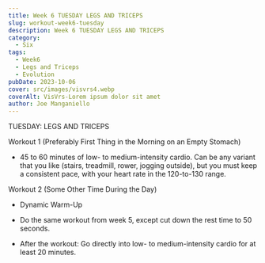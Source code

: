```yaml
---  
title: Week 6 TUESDAY LEGS AND TRICEPS
slug: workout-week6-tuesday
description: Week 6 TUESDAY LEGS AND TRICEPS
category:
  - Six
tags:
  - Week6
  - Legs and Triceps
  - Evolution   
pubDate: 2023-10-06
cover: src/images/visvrs4.webp
coverAlt: VisVrs-Lorem ipsum dolor sit amet
author: Joe Manganiello
---
```


TUESDAY: LEGS AND TRICEPS

Workout 1 (Preferably First Thing in the Morning on an Empty Stomach)

- 45 to 60 minutes of low- to medium-intensity cardio. Can be any variant that you like (stairs, treadmill, rower, jogging outside), but you must keep a consistent pace, with your heart rate in the 120-to-130 range.

Workout 2 (Some Other Time During the Day)

- Dynamic Warm-Up

- Do the same workout from week 5, except cut down the rest time to 50 seconds.
  
- After the workout: Go directly into low- to medium-intensity cardio for at least 20 minutes.